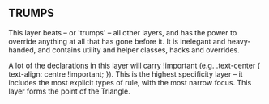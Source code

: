 ## TRUMPS
This layer beats – or 'trumps' – all other layers, and has the power to override anything at all that has gone before it. It is inelegant and heavy-handed,
and contains utility and helper classes, hacks and overrides.

A lot of the declarations in this layer will carry !important (e.g. .text-center { text-align: centre !important; }). This is the highest specificity layer – 
it includes the most explicit types of rule, with the most narrow focus. This layer forms the point of the Triangle.
